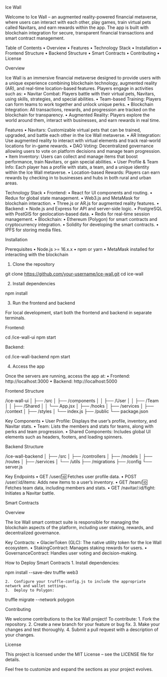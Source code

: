 
Ice Wall

Welcome to Ice Wall – an augmented reality-powered financial metaverse, where users can interact with each other, play games, train virtual pets called Navitars, and earn rewards within the app. The app is built with blockchain integration for secure, transparent financial transactions and smart contract management.

Table of Contents
	•	Overview
	•	Features
	•	Technology Stack
	•	Installation
	•	Frontend Structure
	•	Backend Structure
	•	Smart Contracts
	•	Contributing
	•	License

Overview

Ice Wall is an immersive financial metaverse designed to provide users with a unique experience combining blockchain technology, augmented reality (AR), and real-time location-based features. Players engage in activities such as:
	•	Navitar Combat: Players battle with their virtual pets, Navitars, using skills, strategies, and special abilities.
	•	Team-based Training: Players can form teams to work together and unlock unique perks.
	•	Blockchain Integration: All transactions, rewards, and progression are tracked on the blockchain for transparency.
	•	Augmented Reality: Players explore the world around them, interact with businesses, and earn rewards in real time.

Features
	•	Navitars: Customizable virtual pets that can be trained, upgraded, and battle each other in the Ice Wall metaverse.
	•	AR Integration: Use augmented reality to interact with virtual elements and track real-world locations for in-game rewards.
	•	DAO Voting: Decentralized governance allowing users to vote on platform decisions and manage team progression.
	•	Item Inventory: Users can collect and manage items that boost performance, train Navitars, or gain special abilities.
	•	User Profile & Team Info: Each player has a profile with stats, a team, and a unique identity within the Ice Wall metaverse.
	•	Location-based Rewards: Players can earn rewards by checking in to businesses and hubs in both rural and urban areas.

Technology Stack
	•	Frontend:
	•	React for UI components and routing.
	•	Redux for global state management.
	•	Web3.js and MetaMask for blockchain interaction.
	•	Three.js or AR.js for augmented reality features.
	•	Backend:
	•	Node.js and Express for API and server-side logic.
	•	PostgreSQL with PostGIS for geolocation-based data.
	•	Redis for real-time session management.
	•	Blockchain:
	•	Ethereum (Polygon) for smart contracts and cryptocurrency integration.
	•	Solidity for developing the smart contracts.
	•	IPFS for storing media files.

Installation

Prerequisites
	•	Node.js >= 16.x.x
	•	npm or yarn
	•	MetaMask installed for interacting with the blockchain

1. Clone the repository

git clone https://github.com/your-username/ice-wall.git
cd ice-wall

2. Install dependencies

npm install

3. Run the frontend and backend

For local development, start both the frontend and backend in separate terminals.

Frontend:

cd /ice-wall-ui
npm start

Backend:

cd /ice-wall-backend
npm start

4. Access the app

Once the servers are running, access the app at:
	•	Frontend: http://localhost:3000
	•	Backend: http://localhost:5000

Frontend Structure

/ice-wall-ui
│
├── /src
│   ├── /components
│   │   ├── /User
│   │   ├── /Team
│   │   ├── /Shared
│   │   └── App.jsx
│   ├── /hooks
│   ├── /services
│   ├── /context
│   ├── /styles
│   └── index.js
├── /public
└── package.json

Key Components
	•	User Profile: Displays the user’s profile, inventory, and Navitar stats.
	•	Team: Lists the members and stats for teams, along with perks and team progression.
	•	Shared Components: Includes global UI elements such as headers, footers, and loading spinners.

Backend Structure

/ice-wall-backend
│
├── /src
│   ├── /controllers
│   ├── /models
│   ├── /routes
│   ├── /services
│   └── /utils
├── /migrations
├── /config
└── server.js

Key Endpoints
	•	GET /user/:id: Fetches user profile data.
	•	POST /user/:id/items: Adds new items to a user’s inventory.
	•	GET /team/:id: Fetches team data, including members and stats.
	•	GET /navitar/:id/fight: Initiates a Navitar battle.

Smart Contracts

Overview

The Ice Wall smart contract suite is responsible for managing the blockchain aspects of the platform, including user staking, rewards, and decentralized governance.

Key Contracts:
	•	GlacierToken (GLC): The native utility token for the Ice Wall ecosystem.
	•	StakingContract: Manages staking rewards for users.
	•	GovernanceContract: Handles user voting and decision-making.

How to Deploy Smart Contracts
	1.	Install dependencies:

npm install --save-dev truffle web3


	2.	Configure your truffle-config.js to include the appropriate network and wallet settings.
	3.	Deploy to Polygon:

truffle migrate --network polygon

Contributing

We welcome contributions to the Ice Wall project! To contribute:
	1.	Fork the repository.
	2.	Create a new branch for your feature or bug fix.
	3.	Make your changes and test thoroughly.
	4.	Submit a pull request with a description of your changes.

License

This project is licensed under the MIT License – see the LICENSE file for details.

Feel free to customize and expand the sections as your project evolves.